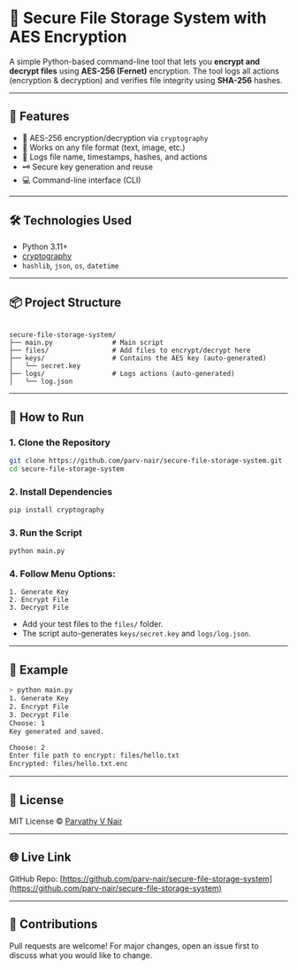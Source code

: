 # 🔐 Secure File Storage System with AES Encryption

A simple Python-based command-line tool that lets you **encrypt and decrypt files** using **AES-256 (Fernet)** encryption. The tool logs all actions (encryption & decryption) and verifies file integrity using **SHA-256** hashes.


---

## 🚀 Features

- 🔐 AES-256 encryption/decryption via `cryptography`
- 📁 Works on any file format (text, image, etc.)
- 🧾 Logs file name, timestamps, hashes, and actions
- 🗝️ Secure key generation and reuse
- 💻 Command-line interface (CLI)



---

## 🛠️ Technologies Used

- Python 3.11+
- [cryptography](https://pypi.org/project/cryptography/)
- `hashlib`, `json`, `os`, `datetime`

---

## 📦 Project Structure

```

secure-file-storage-system/
├── main.py               # Main script
├── files/                # Add files to encrypt/decrypt here
├── keys/                 # Contains the AES key (auto-generated)
│   └── secret.key
├── logs/                 # Logs actions (auto-generated)
│   └── log.json
```

---

## 🧪 How to Run

### 1. Clone the Repository
```bash
git clone https://github.com/parv-nair/secure-file-storage-system.git
cd secure-file-storage-system
```

### 2. Install Dependencies
```bash
pip install cryptography
```

### 3. Run the Script
```bash
python main.py
```

### 4. Follow Menu Options:
```
1. Generate Key
2. Encrypt File
3. Decrypt File
```

- Add your test files to the `files/` folder.
- The script auto-generates `keys/secret.key` and `logs/log.json`.

---

## 📝 Example

```bash
> python main.py
1. Generate Key
2. Encrypt File
3. Decrypt File
Choose: 1
Key generated and saved.

Choose: 2
Enter file path to encrypt: files/hello.txt
Encrypted: files/hello.txt.enc
```

---

## 📜 License

MIT License © [Parvathy V Nair](https://github.com/parv-nair)

---

## 🌐 Live Link

GitHub Repo: [https://github.com/parv-nair/secure-file-storage-system](https://github.com/parv-nair/secure-file-storage-system)

---

## 🙌 Contributions

Pull requests are welcome! For major changes, open an issue first to discuss what you would like to change.
